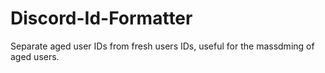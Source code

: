 # Discord-Id-Formatter
Separate aged user IDs from fresh users IDs, useful for the massdming of aged users.
